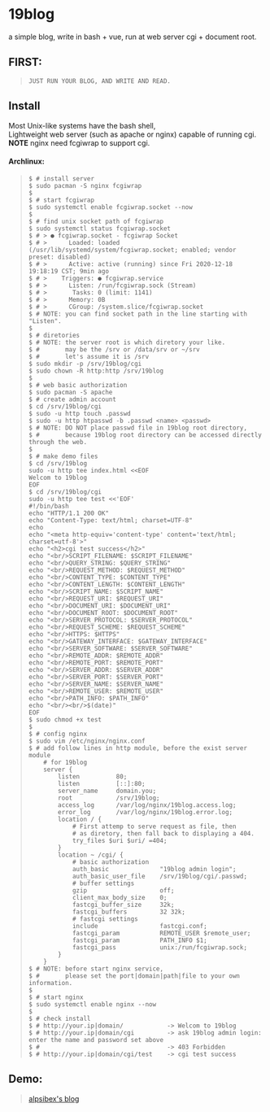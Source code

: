 # 19blog
a simple blog, write in bash + vue, run at web server cgi + document root.

## FIRST:
> `JUST RUN YOUR BLOG, AND WRITE AND READ.`

## Install
Most Unix-like systems have the bash shell,  
Lightweight web server (such as apache or nginx) capable of running cgi.  
**NOTE** nginx need fcgiwrap to support cgi.

#### Archlinux:
> ```Shell
> $ # install server
> $ sudo pacman -S nginx fcgiwrap
> $
> $ # start fcgiwrap
> $ sudo systemctl enable fcgiwrap.socket --now
> $
> $ # find unix socket path of fcgiwrap
> $ sudo systemctl status fcgiwrap.socket
> $ # > ● fcgiwrap.socket - fcgiwrap Socket
> $ # >      Loaded: loaded (/usr/lib/systemd/system/fcgiwrap.socket; enabled; vendor preset: disabled)
> $ # >      Active: active (running) since Fri 2020-12-18 19:18:19 CST; 9min ago
> $ # >    Triggers: ● fcgiwrap.service
> $ # >      Listen: /run/fcgiwrap.sock (Stream)
> $ # >       Tasks: 0 (limit: 1141)
> $ # >      Memory: 0B
> $ # >      CGroup: /system.slice/fcgiwrap.socket
> $ # NOTE: you can find socket path in the line starting with "Listen".
> $
> $ # diretories
> $ # NOTE: the server root is which diretory your like.
> $ #       may be the /srv or /data/srv or ~/srv
> $ #       let's assume it is /srv
> $ sudo mkdir -p /srv/19blog/cgi
> $ sudo chown -R http:http /srv/19blog
> $
> $ # web basic authorization
> $ sudo pacman -S apache
> $ # create admin account
> $ cd /srv/19blog/cgi
> $ sudo -u http touch .passwd
> $ sudo -u http htpasswd -b .passwd <name> <passwd>
> $ # NOTE: DO NOT place passwd file in 19blog root directory,
> $ #       because 19blog root directory can be accessed directly through the web.       
> $
> $ # make demo files
> $ cd /srv/19blog
> sudo -u http tee index.html <<EOF
> Welcom to 19blog
> EOF
> $ cd /srv/19blog/cgi
> sudo -u http tee test <<'EOF'
> #!/bin/bash
> echo "HTTP/1.1 200 OK"
> echo "Content-Type: text/html; charset=UTF-8"
> echo 
> echo "<meta http-equiv='content-type' content='text/html; charset=utf-8'>"
> echo "<h2>cgi test success</h2>"
> echo "<br/>SCRIPT_FILENAME: $SCRIPT_FILENAME"
> echo "<br/>QUERY_STRING: $QUERY_STRING"
> echo "<br/>REQUEST_METHOD: $REQUEST_METHOD"
> echo "<br/>CONTENT_TYPE: $CONTENT_TYPE"
> echo "<br/>CONTENT_LENGTH: $CONTENT_LENGTH"
> echo "<br/>SCRIPT_NAME: $SCRIPT_NAME"
> echo "<br/>REQUEST_URI: $REQUEST_URI"
> echo "<br/>DOCUMENT_URI: $DOCUMENT_URI"
> echo "<br/>DOCUMENT_ROOT: $DOCUMENT_ROOT"
> echo "<br/>SERVER_PROTOCOL: $SERVER_PROTOCOL"
> echo "<br/>REQUEST_SCHEME: $REQUEST_SCHEME"
> echo "<br/>HTTPS: $HTTPS"
> echo "<br/>GATEWAY_INTERFACE: $GATEWAY_INTERFACE"
> echo "<br/>SERVER_SOFTWARE: $SERVER_SOFTWARE"
> echo "<br/>REMOTE_ADDR: $REMOTE_ADDR"
> echo "<br/>REMOTE_PORT: $REMOTE_PORT"
> echo "<br/>SERVER_ADDR: $SERVER_ADDR"
> echo "<br/>SERVER_PORT: $SERVER_PORT"
> echo "<br/>SERVER_NAME: $SERVER_NAME"
> echo "<br/>REMOTE_USER: $REMOTE_USER"
> echo "<br/>PATH_INFO: $PATH_INFO"
> echo "<br/><br/>$(date)"
> EOF
> $ sudo chmod +x test
> $
> $ # config nginx
> $ sudo vim /etc/nginx/nginx.conf
> $ # add follow lines in http module, before the exist server module
>     # for 19blog
>     server {
>         listen          80;
>         listen          [::]:80;
>         server_name     domain.you;
>         root            /srv/19blog;
>         access_log      /var/log/nginx/19blog.access.log;
>         error_log       /var/log/nginx/19blog.error.log;
>         location / {
>             # First attemp to serve request as file, then
>             # as diretory, then fall back to displaying a 404.
>             try_files $uri $uri/ =404;
>         }
>         location ~ /cgi/ {
>             # basic authorization
>             auth_basic              "19blog admin login";
>             auth_basic_user_file    /srv/19blog/cgi/.passwd;
>             # buffer settings
>             gzip                    off;
>             client_max_body_size    0;
>             fastcgi_buffer_size     32k;
>             fastcgi_buffers         32 32k;
>             # fastcgi settings
>             include                 fastcgi.conf;
>             fastcgi_param           REMOTE_USER $remote_user;
>             fastcgi_param           PATH_INFO $1;
>             fastcgi_pass            unix:/run/fcgiwrap.sock;
>         }
>     }
> $ # NOTE: before start nginx service, 
> $ #       please set the port|domain|path|file to your own information.
> $
> $ # start nginx
> $ sudo systemctl enable nginx --now
> $
> $ # check install
> $ # http://your.ip|domain/            -> Welcom to 19blog
> $ # http://your.ip|domain/cgi         -> ask 19blog admin login: enter the name and password set above
> $ #                                   -> 403 Forbidden
> $ # http://your.ip|domain/cgi/test    -> cgi test success
> ```

## Demo:
> [alpsibex's blog](http://blog.alpsibex.cn)
